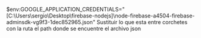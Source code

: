 $env:GOOGLE_APPLICATION_CREDENTIALS="[C:\Users\sergio\Desktop\firebase-nodejs]\node-firebase-a4504-firebase-adminsdk-vg9f3-1dec852965.json"
Sustituir lo que esta entre corchetes con la ruta el path donde se encuentre el archivo json
